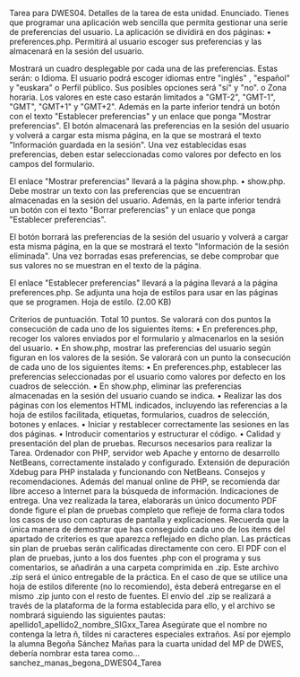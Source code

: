 Tarea para DWES04.
Detalles de la tarea de esta unidad.
Enunciado.
Tienes que programar una aplicación web sencilla que permita gestionar una serie de preferencias del usuario. 
La aplicación se dividirá en dos páginas:
•	preferences.php. Permitirá al usuario escoger sus preferencias y las almacenará en la sesión del usuario. 
 
Mostrará un cuadro desplegable por cada una de las preferencias. Estas serán:
o	Idioma. El usuario podrá escoger idiomas entre "inglés" , "español" y "euskara"
o	Perfil público. Sus posibles opciones será "sí" y "no".
o	Zona horaria. Los valores en este caso estarán limitados a "GMT-2", "GMT-1", "GMT", "GMT+1" y "GMT+2".
Además en la parte inferior tendrá un botón con el texto "Establecer preferencias" y un enlace que ponga "Mostrar preferencias".
El botón almacenará las preferencias en la sesión del usuario y volverá a cargar esta misma página, en la que se mostrará 
el texto "Información guardada en la sesión". Una vez establecidas esas preferencias, deben estar seleccionadas como 
valores por defecto en los campos del formulario.
 
El enlace "Mostrar preferencias" llevará a la página show.php.
•	show.php. Debe mostrar un texto con las preferencias que se encuentran almacenadas en la sesión del usuario. Además, 
en la parte inferior tendrá un botón con el texto "Borrar preferencias" y un enlace que ponga "Establecer preferencias". 
 
El botón borrará las preferencias de la sesión del usuario y volverá a cargar esta misma página, en la que se mostrará 
el texto "Información de la sesión eliminada". Una vez borradas esas preferencias, se debe comprobar que sus valores no 
se muestran en el texto de la página.
 
El enlace "Establecer preferencias" llevará a la página llevará a la página preferences.php.
Se adjunta una hoja de estilos para usar en las páginas que se programen.
Hoja de estilo. (2.00 KB)

Criterios de puntuación. Total 10 puntos.
Se valorará con dos puntos la consecución de cada uno de los siguientes ítems:
•	En preferences.php, recoger los valores enviados por el formulario y almacenarlos en la sesión del usuario.
•	En show.php, mostrar las preferencias del usuario según figuran en los valores de la sesión.
Se valorará con un punto la consecución de cada uno de los siguientes ítems:
•	En preferences.php, establecer las preferencias seleccionadas por el usuario como valores por defecto en los cuadros de selección.
•	En show.php, eliminar las preferencias almacenadas en la sesión del usuario cuando se indica.
•	Realizar las dos páginas con los elementos HTML indicados, incluyendo las referencias a la hoja de estilos facilitada,
etiquetas, formularios, cuadros de selección, botones y enlaces.
•	Iniciar y restablecer correctamente las sesiones en las dos páginas.
•	Introducir comentarios y estructurar el código.
•	Calidad y presentación del plan de pruebas.
Recursos necesarios para realizar la Tarea.
Ordenador con PHP, servidor web Apache y entorno de desarrollo NetBeans, correctamente instalado y configurado. Extensión 
de depuración Xdebug para PHP instalada y funcionando con NetBeans.
Consejos y recomendaciones.
Además del manual online de PHP, se recomienda dar libre acceso a Internet para la búsqueda de información.
Indicaciones de entrega.
Una vez realizada la tarea, elaborarás un único documento PDF donde figure el plan de pruebas completo que refleje de forma 
clara todos los casos de uso con capturas de pantalla y explicaciones. Recuerda que la única manera de demostrar que has 
conseguido cada uno de los items del apartado de criterios es que aparezca reflejado en dicho plan. Las prácticas sin plan
de pruebas serán calificadas directamente con cero.
El PDF con el plan de pruebas, junto a los dos fuentes .php con el programa y sus comentarios, se añadirán a una carpeta
comprimida en .zip. Este archivo .zip será el único entregable de la práctica. En el caso de que se utilice una hoja de
estilos diferente (no lo recomiendo), ésta deberá entregarse en el mismo .zip junto con el resto de fuentes.
El envío del .zip se realizará a través de la plataforma de la forma establecida para ello, y el archivo se nombrará
siguiendo las siguientes pautas:
apellido1_apellido2_nombre_SIGxx_Tarea
Asegúrate que el nombre no contenga la letra ñ, tildes ni caracteres especiales extraños. Así por ejemplo la alumna 
Begoña Sánchez Mañas para la cuarta unidad del MP de DWES, debería nombrar esta tarea como...
sanchez_manas_begona_DWES04_Tarea

